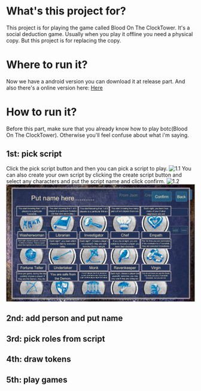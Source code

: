 # What's this project for?
This project is for playing the game called Blood On The ClockTower. It's a social deduction game. Usually when you play it offline you need a physical copy. But this project is for replacing the copy.
# Where to run it?
Now we have a android version you can download it at release part. And also there's a online version here: [Here](https://botc-online.netlify.app/) 
# How to run it?
Before this part, make sure that you already know how to play botc(Blood On The ClockTower). Otherwise you'll feel confuse about what i'm saying.

## 1st: pick script
Click the pick script button and then you can pick a script to play.
![1.1](./readmePics/1.1.png)
You can also create your own script by clicking the create script button and select any characters and put the script name and click confirm.
![1.2](./readmePics/1.2.png)
![1.3](./readmePics/1.3.png)
## 2nd: add person and put name

## 3rd: pick roles from script
## 4th: draw tokens
## 5th: play games

